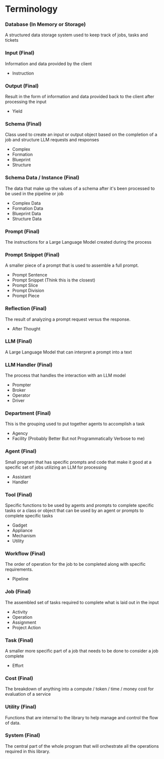 
# Terminology

### Database (In Memory or Storage)

A structured data storage system used to keep track of jobs, tasks and tickets

### Input (Final)

Information and data provided by the client

- Instruction

### Output (Final)

Result in the form of information and data provided back to the client after processing the input

- Yield

### Schema (Final)

Class used to create an input or output object based on the completion of a job and structure LLM requests and responses

- Complex
- Formation
- Blueprint
- Structure

### Schema Data / Instance (Final)

The data that make up the values of a schema after it's been processed to be used in the pipeline or job

- Complex Data
- Formation Data
- Blueprint Data
- Structure Data

### Prompt (Final)

The instructions for a Large Language Model created during the process

### Prompt Snippet (Final)

A smaller piece of a prompt that is used to assemble a full prompt.

- Prompt Sentence
- Prompt Snippet (Think this is the closest)
- Prompt Slice
- Prompt Division
- Prompt Piece

### Reflection (Final)

The result of analyzing a prompt request versus the response.

- After Thought

### LLM (Final)

A Large Language Model that can interpret a prompt into a text

### LLM Handler (Final)

The process that handles the interaction with an LLM model

- Prompter
- Broker
- Operator
- Driver

### Department (Final)

This is the grouping used to put together agents to accomplish a task

- Agency
- Facility (Probably Better But not Programmatically Verbose to me)

### Agent (Final)

Small program that has specific prompts and code that make it good at a specific set of jobs utilizing an LLM for processing

- Assistant
- Handler

### Tool (Final)

Specific functions to be used by agents and prompts to complete specific tasks
or a class or object that can be used by an agent or prompts to complete specific tasks

- Gadget
- Appliance
- Mechanism
- Utility

### Workflow (Final)

The order of operation for the job to be completed along with specific requirements.

- Pipeline

### Job (Final)

The assembled set of tasks required to complete what is laid out in the input

- Activity
- Operation
- Assignment
- Project Action

### Task (Final)

A smaller more specific part of a job that needs to be done to consider a job complete

- Effort

### Cost (Final)

The breakdown of anything into a compute / token / time / money cost for evaluation of a service

### Utility (Final)

Functions that are internal to the library to help manage and control the flow of data.

### System (Final)

The central part of the whole program that will orchestrate all the operations required in this library.